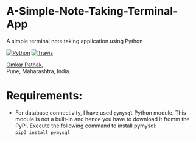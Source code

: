 # A-Simple-Note-Taking-Terminal-App
A simple terminal note taking application using Python

[![Python](https://img.shields.io/badge/Python-3.6-brightgreen.svg)](http://www.python.org/download/) [![Travis](https://img.shields.io/travis/rust-lang/rust.svg)]()

[Omkar Pathak](http://www.omkarpathak.in),<br />
Pune, Maharashtra, India.<br />

# Requirements:

* For database connectivity, I have used `pymysql` Python module. This module is not a built-in and hence
  you have to download it fromm the PyPI. Execute the following command to install pymysql:<br />
  `pip3 install pymysql`
